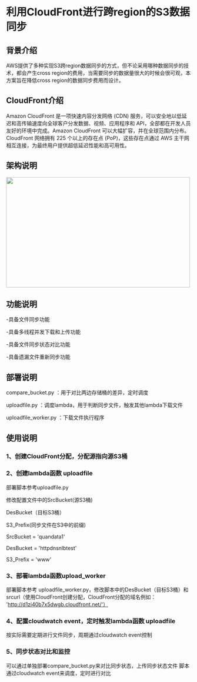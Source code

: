 # 利用CloudFront进行跨region的S3数据同步

## 背景介绍
AWS提供了多种实现S3跨region数据同步的方式，但不论采用哪种数据同步的技术，都会产生cross region的费用，当需要同步的数据量很大的时候会很可观，本方案旨在降低cross region的数据同步费用而设计。

## CloudFront介绍
Amazon CloudFront 是一项快速内容分发网络 (CDN) 服务，可以安全地以低延迟和高传输速度向全球客户分发数据、视频、应用程序和 API，全部都在开发人员友好的环境中完成。Amazon CloudFront 可以大幅扩容，并在全球范围内分布。CloudFront 网络拥有 225 个以上的存在点 (PoP)，这些存在点通过 AWS 主干网相互连接，为最终用户提供超低延迟性能和高可用性。

## 架构说明
<img src="https://user-images.githubusercontent.com/75667661/128048056-824ffd31-e223-4c96-9930-79cb7c5a1c22.png" width="500" height="300"/><br/>

## 功能说明

-具备文件同步功能

-具备多线程并发下载和上传功能

-具备文件同步状态对比功能

-具备遗漏文件重新同步功能


## 部署说明
compare_bucket.py    ：用于对比两边存储桶的差异，定时调度

uploadfile.py        ：调度lambda，用于判断同步文件，触发其他lambda下载文件

uploadfile_worker.py ：下载文件执行程序


## 使用说明

### 1、创建CloudFront分配，分配源指向源S3桶

### 2、创建lambda函数 uploadfile
部署脚本参考uploadfile.py 

修改配置文件中的SrcBucket(源S3桶) 

DesBucket（目标S3桶）

S3_Prefix(同步文件在S3中的前缀)

SrcBucket = 'quandata1'

DesBucket = 'httpdnsnlbtest'

S3_Prefix = 'www'

### 3、部署lambda函数upload_worker
部署脚本参考 uploadfile_worker.py，修改脚本中的DesBucket（目标S3桶）和srcurl（使用CloudFront创建分配，CloudFront分配的域名例如： 'http://d1zi40b7x5dwgb.cloudfront.net/'）

### 4、配置cloudwatch event，定时触发lambda函数 uploadfile

按实际需要定期进行文件同步，周期通过cloudwatch event控制

### 5、同步状态对比和监控

可以通过单独部署compare_bucket.py来对比同步状态，上传同步状态文件
脚本通过cloudwatch event来调度，定时进行对比

